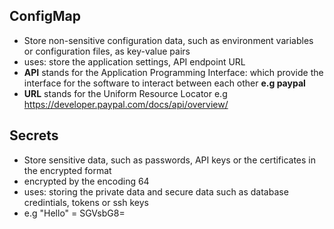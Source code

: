 ## ConfigMap
- Store non-sensitive configuration data, such as environment variables or configuration files, as key-value pairs
- uses: store the application settings, API endpoint URL
- **API** stands for the Application Programming Interface: which provide the interface for the software to interact between each other **e.g paypal**
- **URL** stands for the Uniform Resource Locator e.g https://developer.paypal.com/docs/api/overview/

## Secrets
- Store sensitive data, such as passwords, API keys or the certificates in the encrypted format
- encrypted by the encoding 64 
- uses: storing the private data and secure data such as database credintials, tokens or ssh keys
- e.g "Hello" = SGVsbG8=
